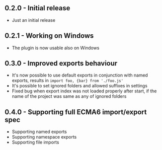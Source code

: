 ## 0.2.0 - Initial release
* Just an initial release

## 0.2.1 - Working on Windows
* The plugin is now usable also on Windows

## 0.3.0 - Improved exports behaviour
* It's now possible to use default exports in conjunction with named exports, results in `import foo, {bar} from './foo.js'`
* It's possible to set ignored folders and allowed suffixes in settings
* Fixed bug when export index was not loaded properly after start, if the name of the project was same as any of ignored folders

## 0.4.0 - Supporting full ECMA6 import/export spec
* Supporting named exports
* Supporting namespace exports
* Supporting file imports
